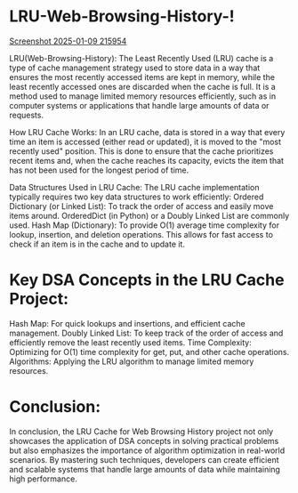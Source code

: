 # LRU-Web-Browsing-History-!

[Screenshot 2025-01-09 215954](https://github.com/user-attachments/assets/c66f89a2-07bf-41a9-8f61-9c5a6f1fa967)

 LRU(Web-Browsing-History):
The Least Recently Used (LRU) cache is a type of cache management strategy used to store data in a way that ensures the most recently accessed items are kept in memory, while the least recently accessed ones are discarded when the cache is full. It is a method used to manage limited memory resources efficiently, such as in computer systems or applications that handle large amounts of data or requests.


 How LRU Cache Works:
In an LRU cache, data is stored in a way that every time an item is accessed (either read or updated), it is moved to the "most recently used" position. This is done to ensure that the cache prioritizes recent items and, when the cache reaches its capacity, evicts the item that has not been used for the longest period of time.


 Data Structures Used in LRU Cache:
The LRU cache implementation typically requires two key data structures to work efficiently:
Ordered Dictionary (or Linked List): To track the order of access and easily move items around.
OrderedDict (in Python) or a Doubly Linked List are commonly used.
Hash Map (Dictionary): To provide O(1) average time complexity for lookup, insertion, and deletion operations.
This allows for fast access to check if an item is in the cache and to update it.

# Key DSA Concepts in the LRU Cache Project:
Hash Map: For quick lookups and insertions, and efficient cache management.
Doubly Linked List: To keep track of the order of access and efficiently remove the least recently used items.
Time Complexity: Optimizing for O(1) time complexity for get, put, and other cache operations.
Algorithms: Applying the LRU algorithm to manage limited memory resources.

# Conclusion:
In conclusion, the LRU Cache for Web Browsing History project not only showcases the application of DSA concepts in solving practical problems but also emphasizes the importance of algorithm optimization in real-world scenarios. By mastering such techniques, developers can create efficient and scalable systems that handle large amounts of data while maintaining high performance.
